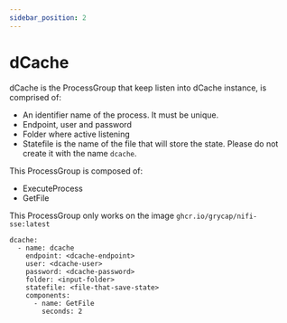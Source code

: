 ```yaml
---
sidebar_position: 2
---
```

# dCache

dCache is the ProcessGroup that keep listen into dCache instance, is comprised of:
- An identifier name of the process. It must be unique.
- Endpoint, user and password
- Folder where active listening
- Statefile is the name of the file that will store the state. Please do not create it with the name `dcache`.

This ProcessGroup is composed of:
- ExecuteProcess
- GetFile


This ProcessGroup only works on the image `ghcr.io/grycap/nifi-sse:latest`


```
dcache:
  - name: dcache
    endpoint: <dcache-endpoint>
    user: <dcache-user>
    password: <dcache-password>
    folder: <input-folder>
    statefile: <file-that-save-state>
    components:
      - name: GetFile
        seconds: 2
```

